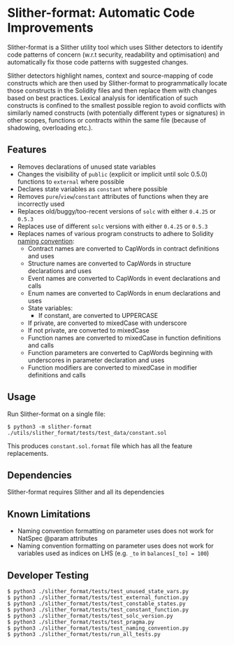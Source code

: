 # Slither-format: Automatic Code Improvements

Slither-format is a Slither utility tool which uses Slither detectors to identify code patterns of concern (w.r.t security, readability and optimisation) and automatically fix those code patterns with suggested changes.

Slither detectors highlight names, context and source-mapping of code constructs which are then used by Slither-format to programmatically locate those constructs in the Solidity files and then replace them with changes based on best practices. Lexical analysis for identification of such constructs is confined to the smallest possible region to avoid conflicts with similarly named constructs (with potentially different types or signatures) in other scopes, functions or contracts within the same file (because of shadowing, overloading etc.).

## Features

* Removes declarations of unused state variables
* Changes the visibility of `public` (explicit or implicit until solc 0.5.0) functions to `external` where possible
* Declares state variables as `constant` where possible
* Removes `pure`/`view`/`constant` attributes of functions when they are incorrectly used
* Replaces old/buggy/too-recent versions of `solc` with either `0.4.25` or `0.5.3` 
* Replaces use of different `solc` versions with either `0.4.25` or `0.5.3`
* Replaces names of various program constructs to adhere to Solidity [naming convention](https://solidity.readthedocs.io/en/v0.4.25/style-guide.html#naming-conventions):
    + Contract names are converted to CapWords in contract definitions and uses
    + Structure names are converted to CapWords in structure declarations and uses
    + Event names are converted to CapWords in event declarations and calls
    + Enum names are converted to CapWords in enum declarations and uses
    + State variables:
        + If constant, are converted to UPPERCASE
	+ If private, are converted to mixedCase with underscore
	+ If not private, are converted to mixedCase
    + Function names are converted to mixedCase in function definitions and calls
    + Function parameters are converted to CapWords beginning with underscores in parameter declaration and uses
    + Function modifiers are converted to mixedCase in modifier definitions and calls
    
## Usage

Run Slither-format on a single file:
``` 
$ python3 -m slither-format ./utils/slither_format/tests/test_data/constant.sol
``` 

This produces `constant.sol.format` file which has all the feature replacements.

## Dependencies

Slither-format requires Slither and all its dependencies

## Known Limitations

* Naming convention formatting on parameter uses does not work for NatSpec @param attributes
* Naming convention formatting on parameter uses does not work for variables used as indices on LHS (e.g. `_to` in `balances[_to] = 100`)

## Developer Testing

``` 
$ python3 ./slither_format/tests/test_unused_state_vars.py
$ python3 ./slither_format/tests/test_external_function.py
$ python3 ./slither_format/tests/test_constable_states.py
$ python3 ./slither_format/tests/test_constant_function.py
$ python3 ./slither_format/tests/test_solc_version.py
$ python3 ./slither_format/tests/test_pragma.py
$ python3 ./slither_format/tests/test_naming_convention.py
$ python3 ./slither_format/tests/run_all_tests.py
``` 
